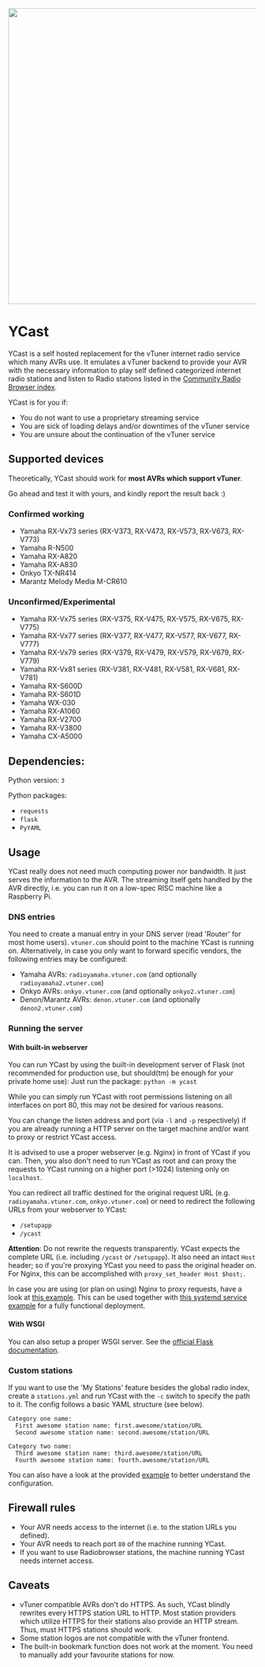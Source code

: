 <img src="https://image.ibb.co/iBY6hq/yamaha.png" width="600">

# YCast

YCast is a self hosted replacement for the vTuner internet radio service which many AVRs use.
It emulates a vTuner backend to provide your AVR with the necessary information to play self defined categorized internet radio stations and listen to Radio stations listed in the [Community Radio Browser index](http://www.radio-browser.info).

YCast is for you if:
 * You do not want to use a proprietary streaming service
 * You are sick of loading delays and/or downtimes of the vTuner service
 * You are unsure about the continuation of the vTuner service

## Supported devices

Theoretically, YCast should work for **most AVRs which support vTuner**.

Go ahead and test it with yours, and kindly report the result back :)

### Confirmed working

 * Yamaha RX-Vx73 series (RX-V373, RX-V473, RX-V573, RX-V673, RX-V773)
 * Yamaha R-N500
 * Yamaha RX-A820
 * Yamaha RX-A830
 * Onkyo TX-NR414
 * Marantz Melody Media M-CR610

### Unconfirmed/Experimental

 * Yamaha RX-Vx75 series (RX-V375, RX-V475, RX-V575, RX-V675, RX-V775)
 * Yamaha RX-Vx77 series (RX-V377, RX-V477, RX-V577, RX-V677, RX-V777)
 * Yamaha RX-Vx79 series (RX-V379, RX-V479, RX-V579, RX-V679, RX-V779)
 * Yamaha RX-Vx81 series (RX-V381, RX-V481, RX-V581, RX-V681, RX-V781)
 * Yamaha RX-S600D
 * Yamaha RX-S601D
 * Yamaha WX-030
 * Yamaha RX-A1060
 * Yamaha RX-V2700
 * Yamaha RX-V3800
 * Yamaha CX-A5000

## Dependencies:
Python version: `3`

Python packages:
 * `requests`
 * `flask`
 * `PyYAML`
 
## Usage

YCast really does not need much computing power nor bandwidth. It just serves the information to the AVR. The streaming
itself gets handled by the AVR directly, i.e. you can run it on a low-spec RISC machine like a Raspberry Pi.

### DNS entries

You need to create a manual entry in your DNS server (read 'Router' for most home users). `vtuner.com` should point to the machine YCast is running on. Alternatively, in case you only want to forward specific vendors, the following entries may be configured:

  * Yamaha AVRs: `radioyamaha.vtuner.com` (and optionally `radioyamaha2.vtuner.com`)
  * Onkyo AVRs: `onkyo.vtuner.com` (and optionally `onkyo2.vtuner.com`)
  * Denon/Marantz AVRs: `denon.vtuner.com` (and optionally `denon2.vtuner.com`)


### Running the server

#### With built-in webserver

You can run YCast by using the built-in development server of Flask (not recommended for production use, but should(tm) be enough for your private home use): Just run the package: `python -m ycast`

While you can simply run YCast with root permissions listening on all interfaces on port 80, this may not be desired for various reasons.

You can change the listen address and port (via `-l` and `-p` respectively) if you are already running a HTTP server on the target machine
and/or want to proxy or restrict YCast access.

It is advised to use a proper webserver (e.g. Nginx) in front of YCast if you can.
Then, you also don't need to run YCast as root and can proxy the requests to YCast running on a higher port (>1024) listening only on `localhost`.

You can redirect all traffic destined for the original request URL (e.g. `radioyamaha.vtuner.com`, `onkyo.vtuner.com`) or need to redirect the following URLs from your webserver to YCast:
 * `/setupapp`
 * `/ycast`

__Attention__: Do not rewrite the requests transparently. YCast expects the complete URL (i.e. including `/ycast` or `/setupapp`). It also need an intact `Host` header; so if you're proxying YCast you need to pass the original header on. For Nginx, this can be accomplished with `proxy_set_header Host $host;`.

In case you are using (or plan on using) Nginx to proxy requests, have a look at [this example](examples/nginx-ycast.conf.example).
This can be used together with [this systemd service example](examples/ycast.service.example) for a fully functional deployment.

#### With WSGI

You can also setup a proper WSGI server. See the [official Flask documentation](https://flask.palletsprojects.com/en/1.1.x/deploying/).

### Custom stations

If you want to use the 'My Stations' feature besides the global radio index, create a `stations.yml` and run YCast with the `-c` switch to specify the path to it. The config follows a basic YAML structure (see below).

```
Category one name:
  First awesome station name: first.awesome/station/URL
  Second awesome station name: second.awesome/station/URL

Category two name:
  Third awesome station name: third.awesome/station/URL
  Fourth awesome station name: fourth.awesome/station/URL
```

You can also have a look at the provided [example](examples/stations.yml.example) to better understand the configuration.

## Firewall rules

 * Your AVR needs access to the internet (i.e. to the station URLs you defined).
 * Your AVR needs to reach port `80` of the machine running YCast.
 * If you want to use Radiobrowser stations, the machine running YCast needs internet access.

## Caveats

 * vTuner compatible AVRs don't do HTTPS. As such, YCast blindly rewrites every HTTPS station URL to HTTP. Most station
providers which utilize HTTPS for their stations also provide an HTTP stream. Thus, must HTTPS stations should work.
 * Some station logos are not compatible with the vTuner frontend.
 * The built-in bookmark function does not work at the moment. You need to manually add your favourite stations for now.
